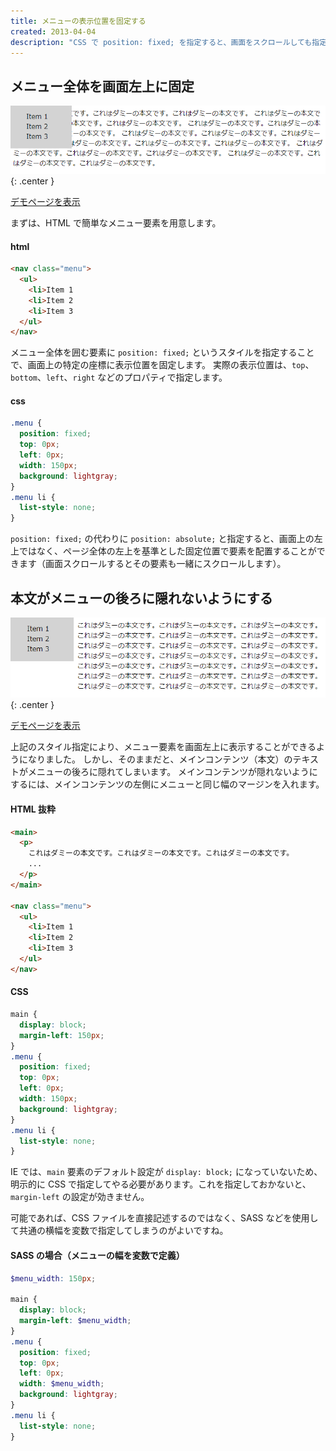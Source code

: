 ```yaml
---
title: メニューの表示位置を固定する
created: 2013-04-04
description: "CSS で position: fixed; を指定すると、画面をスクロールしても指定した座標で要素を表示することができます。ここでは、サイドバーメニューにこの指定をして、表示位置を固定してみましょう。"
---
```


メニュー全体を画面左上に固定
----

![position-fixed-menu1.png](position-fixed-menu1.png){: .center }

<a target="_blank" href="position-fixed-menu-sample1.html">デモページを表示</a>

まずは、HTML で簡単なメニュー要素を用意します。

#### html

```html
<nav class="menu">
  <ul>
    <li>Item 1
    <li>Item 2
    <li>Item 3
  </ul>
</nav>
```

メニュー全体を囲む要素に `position: fixed;` というスタイルを指定することで、画面上の特定の座標に表示位置を固定します。
実際の表示位置は、`top`、`bottom`、`left`、`right` などのプロパティで指定します。

#### css

```css
.menu {
  position: fixed;
  top: 0px;
  left: 0px;
  width: 150px;
  background: lightgray;
}
.menu li {
  list-style: none;
}
```

<div class="note">
<code>position: fixed;</code> の代わりに <code>position: absolute;</code> と指定すると、画面上の左上ではなく、ページ全体の左上を基準とした固定位置で要素を配置することができます（画面スクロールするとその要素も一緒にスクロールします）。
</div>


本文がメニューの後ろに隠れないようにする
----

![position-fixed-menu2.png](position-fixed-menu2.png){: .center }

<a target="_blank" href="position-fixed-menu-sample2.html">デモページを表示</a>

上記のスタイル指定により、メニュー要素を画面左上に表示することができるようになりました。
しかし、そのままだと、メインコンテンツ（本文）のテキストがメニューの後ろに隠れてしまいます。
メインコンテンツが隠れないようにするには、メインコンテンツの左側にメニューと同じ幅のマージンを入れます。

#### HTML 抜粋

~~~ html
<main>
  <p>
    これはダミーの本文です。これはダミーの本文です。これはダミーの本文です。
    ...
  </p>
</main>

<nav class="menu">
  <ul>
    <li>Item 1
    <li>Item 2
    <li>Item 3
  </ul>
</nav>
~~~

#### CSS

~~~ css
main {
  display: block;
  margin-left: 150px;
}
.menu {
  position: fixed;
  top: 0px;
  left: 0px;
  width: 150px;
  background: lightgray;
}
.menu li {
  list-style: none;
}
~~~

<div class="note">
IE では、<code>main</code> 要素のデフォルト設定が <code>display: block;</code> になっていないため、明示的に CSS で指定してやる必要があります。これを指定しておかないと、<code>margin-left</code> の設定が効きません。
</div>

可能であれば、CSS ファイルを直接記述するのではなく、SASS などを使用して共通の横幅を変数で指定してしまうのがよいですね。

#### SASS の場合（メニューの幅を変数で定義）

~~~ scss
$menu_width: 150px;

main {
  display: block;
  margin-left: $menu_width;
}
.menu {
  position: fixed;
  top: 0px;
  left: 0px;
  width: $menu_width;
  background: lightgray;
}
.menu li {
  list-style: none;
}
~~~

